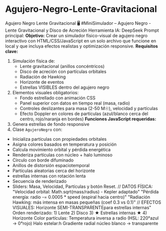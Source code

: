 # Agujero-Negro-Lente-Gravitacional
Agujero Negro Lente Gravitacional
🖥️ #MiniSimulador – Agujero Negro - Lente Gravitacional y Disco de Acreción
Herramienta IA: DeepSeek
Prompt principal: **Objetivo:** Crear un simulador físico-visual de agujero negro interactivo con HTML/CSS/JavaScript en un solo archivo que funcione en local y que incluya efectos realistas y optimización responsive.
**Requisitos clave:**
1. Simulación física de:
   - Lente gravitacional (anillos concéntricos)
   - Disco de acreción con partículas orbitales
   - Radiación de Hawking
   - Horizonte de eventos
   - Estrellas VISIBLES dentro del agujero negro
2. Elementos visuales obligatorios:
   - Fondo estrellado con animación CSS
   - Panel superior con datos en tiempo real (masa, radio)
   - Controles deslizantes para masa (2-50 M☉), velocidad y partículas
   - Efecto Doppler en colores de partículas (azul/blanco cerca del centro, rojo/naranja en bordes)
**Funciones JavaScript requeridas:**
1. Genera estrellas de fondo responsive
2. Clase `AgujeroNegro` con:
- Inicializa partículas con propiedades orbitales
- Asigna colores basados en temperatura y posición
- Calcula movimiento orbital y pérdida energética
- Renderiza partículas con núcleo + halo luminoso
- Círculo con borde difuminado
- Anillos de distorsión espaciotemporal
- Partículas aleatorias cerca del horizonte
- estrellas internas con rotación lenta
- Secuencia de renderizado
- Sliders: Masa, Velocidad, Partículas y botón Reset.
// DATOS FÍSICA:
"Velocidad orbital: Math.sqrt(mass/radius) - Kepler adaptado"
"Pérdida energía: radio -= 0.0005 * speed (espiral hacia centro)"
"Radiación Hawking: más intensa en masas pequeñas (coef 0.3 vs 0.1)"
// EFECTOS VISUALES:
Horizonte SEMI-TRANSPARENTEpara estrellas internas"
Orden renderizado: 1) Lente 2) Disco 3) ★ Estrellas internas ★ 4) Horizonte
Color partículas: Temperatura inversa a radio (HSL: 220°azul → 0°rojo)
Halo estelar:h Gradiente radial núcleo blanco → transparente

